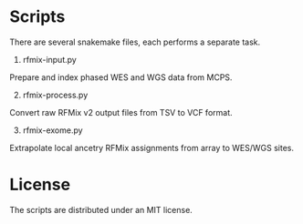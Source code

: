 # Scripts

There are several snakemake files, each performs a separate task.

1. rfmix-input.py

Prepare and index phased WES and WGS data from MCPS.

2. rfmix-process.py

Convert raw RFMix v2 output files from TSV to VCF format.

3. rfmix-exome.py

Extrapolate local ancetry RFMix assignments from array to WES/WGS sites.

# License

The scripts are distributed under an MIT license.
